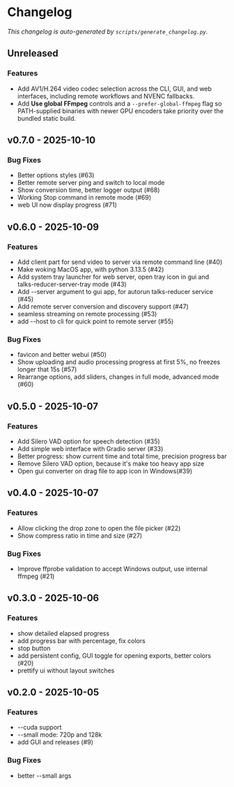 # Changelog

_This changelog is auto-generated by `scripts/generate_changelog.py`._

## Unreleased
### Features
- Add AV1/H.264 video codec selection across the CLI, GUI, and web interfaces, including remote workflows and NVENC fallbacks.
- Add **Use global FFmpeg** controls and a `--prefer-global-ffmpeg` flag so PATH-supplied binaries with newer GPU encoders take
  priority over the bundled static build.

## v0.7.0 - 2025-10-10
### Bug Fixes
- Better options styles (#63)
- Better remote server ping and switch to local mode
- Show conversion time, better logger output (#68)
- Working Stop command in remote mode (#69)
- web UI now display progress (#71)

## v0.6.0 - 2025-10-09
### Features
- Add client part for send video to server via remote command line (#40)
- Make woking MacOS app, with python 3.13.5 (#42)
- Add system tray launcher for web server, open tray icon in gui and talks-reducer-server-tray mode (#43)
- Add --server argument to gui app, for autorun talks-reducer service (#45)
- Add remote server conversion and discovery support (#47)
- seamless streaming on remote processing (#53)
- add --host to cli for quick point to remote server (#55)

### Bug Fixes
- favicon and better webui (#50)
- Show uploading and audio processing progress at first 5%, no freezes longer that 15s (#57)
- Rearrange options, add sliders, changes in full mode, advanced mode (#60)

## v0.5.0 - 2025-10-07
### Features
- Add Silero VAD option for speech detection (#35)
- Add simple web interface with Gradio server (#33)
- Better progress: show current time and total time, precision progress bar
- Remove Silero VAD option, because it's make too heavy app size
- Open gui converter on drag file to app icon in Windows(#39)

## v0.4.0 - 2025-10-07
### Features
- Allow clicking the drop zone to open the file picker (#22)
- Show compress ratio in time and size (#27)

### Bug Fixes
- Improve ffprobe validation to accept Windows output, use internal ffmpeg (#21)

## v0.3.0 - 2025-10-06
### Features
- show detailed elapsed progress
- add progress bar with percentage, fix colors
- stop button
- add persistent config, GUI toggle for opening exports, better colors (#20)
- prettify ui without layout switches

## v0.2.0 - 2025-10-05
### Features
- --cuda support
- --small mode: 720p and 128k
- add GUI and releases (#9)

### Bug Fixes
- better --small args
